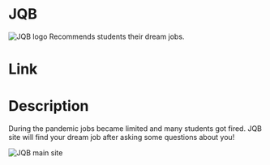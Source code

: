 # JQB
![JQB logo]()
Recommends students their dream jobs.

# Link
# Description
During the pandemic jobs became limited and many students got fired.
JQB site will find your dream job after asking some questions about you!

![JQB main site]()
